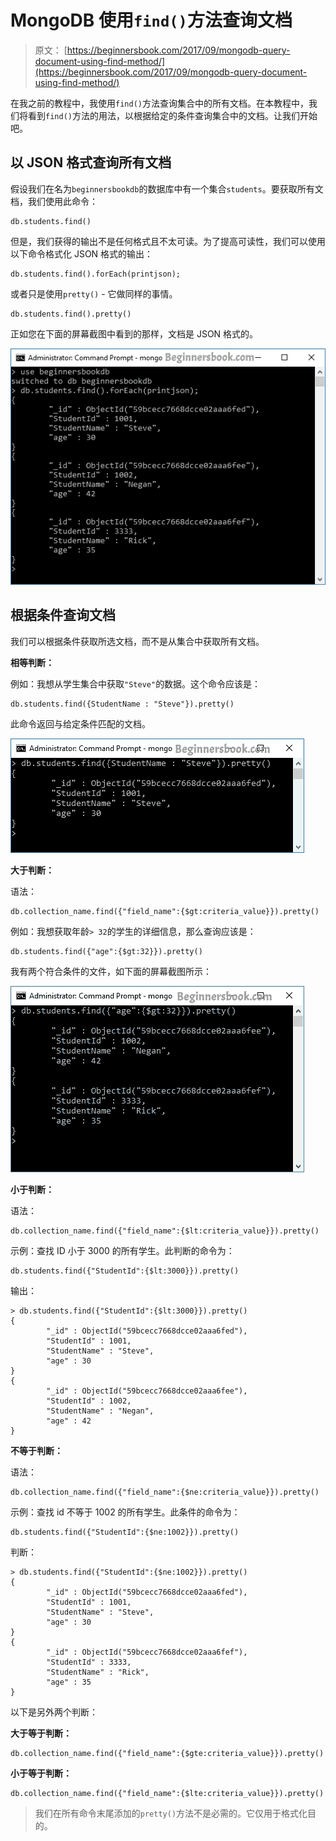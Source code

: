 # MongoDB 使用`find()`方法查询文档

> 原文： [https://beginnersbook.com/2017/09/mongodb-query-document-using-find-method/](https://beginnersbook.com/2017/09/mongodb-query-document-using-find-method/)

在我之前的教程中，我使用`find()`方法查询集合中的所有文档。在本教程中，我们将看到`find()`方法的用法，以根据给定的条件查询集合中的文档。让我们开始吧。

## 以 JSON 格式查询所有文档

假设我们在名为`beginnersbookdb`的数据库中有一个集合`students`。要获取所有文档，我们使用此命令：

```
db.students.find()
```

但是，我们获得的输出不是任何格式且不太可读。为了提高可读性，我们可以使用以下命令格式化 JSON 格式的输出：

```
db.students.find().forEach(printjson);
```

或者只是使用`pretty()` - 它做同样的事情。

```
db.students.find().pretty()
```

正如您在下面的屏幕截图中看到的那样，文档是 JSON 格式的。

![MongoDB query document in JSON format](img/55e0d2574b9291b44b1f052dcfe3cdd2.jpg)

## 根据条件查询文档

我们可以根据条件获取所选文档，而不是从集合中获取所有文档。

**相等判断：**

例如：我想从学生集合中获取`"Steve"`的数据。这个命令应该是：

```
db.students.find({StudentName : "Steve"}).pretty()
```

此命令返回与给定条件匹配的文档。

![MongoDB Query Document Equality Criteria](img/d112e65729b8b6715f8df222fb07f6a3.jpg)

**大于判断：**

语法：

```
db.collection_name.find({"field_name":{$gt:criteria_value}}).pretty()
```

例如：我想获取年龄`> 32`的学生的详细信息，那么查询应该是：

```
db.students.find({"age":{$gt:32}}).pretty()
```

我有两个符合条件的文件，如下面的屏幕截图所示：

![MongoDB Query Document GreaterThan Criteria](img/41a6a4b2a583e6152d27031bee10cbef.jpg)

**小于判断：**

语法：

```
db.collection_name.find({"field_name":{$lt:criteria_value}}).pretty()
```

示例：查找 ID 小于 3000 的所有学生。此判断的命令为：

```
db.students.find({"StudentId":{$lt:3000}}).pretty()
```

输出：

```
> db.students.find({"StudentId":{$lt:3000}}).pretty()
{
        "_id" : ObjectId("59bcecc7668dcce02aaa6fed"),
        "StudentId" : 1001,
        "StudentName" : "Steve",
        "age" : 30
}
{
        "_id" : ObjectId("59bcecc7668dcce02aaa6fee"),
        "StudentId" : 1002,
        "StudentName" : "Negan",
        "age" : 42
}
```

**不等于判断：**

语法：

```
db.collection_name.find({"field_name":{$ne:criteria_value}}).pretty()
```

示例：查找 id 不等于 1002 的所有学生。此条件的命令为：

```
db.students.find({"StudentId":{$ne:1002}}).pretty()
```

判断：

```
> db.students.find({"StudentId":{$ne:1002}}).pretty()
{
        "_id" : ObjectId("59bcecc7668dcce02aaa6fed"),
        "StudentId" : 1001,
        "StudentName" : "Steve",
        "age" : 30
}
{
        "_id" : ObjectId("59bcecc7668dcce02aaa6fef"),
        "StudentId" : 3333,
        "StudentName" : "Rick",
        "age" : 35
}
```

以下是另外两个判断：

**大于等于判断：**

```
db.collection_name.find({"field_name":{$gte:criteria_value}}).pretty()
```

**小于等于判断：**

```
db.collection_name.find({"field_name":{$lte:criteria_value}}).pretty()
```

> 我们在所有命令末尾添加的`pretty()`方法不是必需的。它仅用于格式化目的。